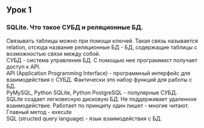 ## Урок 1 


### SQLite. Что такое СУБД и реляционные БД.  
Связывать таблицы можно при помощи ключей. Такая связь называется relation, отсюда название реляционные БД - БД, содержащие таблицы с возможностью связи между собой.  
СУБД - система управления БД. С помощью нее программист получает доступ к API.  
API (Application Programming Interface) - программный интерфейс для взаимодействия с СУБД. Фактически это набор функций для работы с БД.  
PyMySQL, Python SQLite, Python PostgreSQL - полулярные СУБД.  
SQLite создает легковесную дисковую БД. Не поддерживает удаленное взаимодействие. Работает по принципу один пишет - многие читают.  
Главный метод - execute  
SQL (structed query language) - язык взаимодействия с БД.


